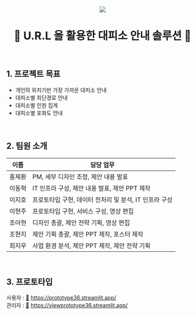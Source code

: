 <div align="center">
  
<img src="https://capsule-render.vercel.app/api?type=waving&color=auto&height=200&section=header&text=Aivle School DX Big-Project 36조&fontSize=35" />

# 🚨 U.R.L 을 활용한 대피소 안내 솔루션 🚨 

</div>

<br/>

## 1. 프로젝트 목표
- 개인의 위치기반 가장 가까운 대피소 안내
- 대피소별 최단경로 안내
- 대피소별 인원 집계
- 대피소별 포화도 안내

<br/>

## 2. 팀원 소개

| 이름   | 담당 업무             |
| ------ | -------------------- |
| 홍제환 | PM​, 세부 디자인 조정​, 제안 내용 발표 |
| 이동혁 | IT 인프라 구성​, 제안 내용 발표, 제안 PPT 제작 |
| 이지호 | 프로토타입 구현​, 데이터 전처리 및 분석​, IT 인프라 구성​ |
| 이현주 | 프로토타입 구현​, 서비스 구성, 영상 편집​ |
| 조아현 | 디자인 총괄​, 제안 전략 기획, 영상 편집 |
| 조현지 | 제안 기획 총괄, 제안 PPT 제작, 포스터 제작​ |
| 최지우 | 사업 환경 분석​, 제안 PPT 제작, 제안 전략 기획​ |

<br/>

## 3. 프로토타입
사용자 : [🔗](https://prototype36.streamlit.app/) https://prototype36.streamlit.app/
<br/>
관리자 : [🔗](https://viewprototype36.streamlit.app/) https://viewprototype36.streamlit.app/ 

